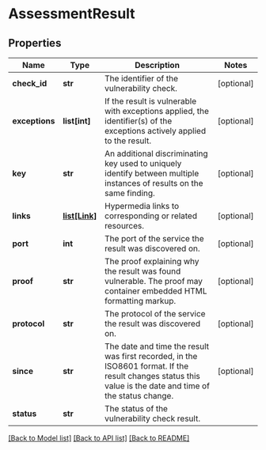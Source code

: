 # AssessmentResult

## Properties
Name | Type | Description | Notes
------------ | ------------- | ------------- | -------------
**check_id** | **str** | The identifier of the vulnerability check. | [optional] 
**exceptions** | **list[int]** | If the result is vulnerable with exceptions applied, the identifier(s) of the exceptions actively applied to the result. | [optional] 
**key** | **str** | An additional discriminating key used to uniquely identify between multiple instances of results on the same finding. | [optional] 
**links** | [**list[Link]**](Link.md) | Hypermedia links to corresponding or related resources. | [optional] 
**port** | **int** | The port of the service the result was discovered on. | [optional] 
**proof** | **str** | The proof explaining why the result was found vulnerable. The proof may container embedded HTML formatting markup. | [optional] 
**protocol** | **str** | The protocol of the service the result was discovered on. | [optional] 
**since** | **str** | The date and time the result was first recorded, in the ISO8601 format. If the result changes status this value is the date and time of the status change. | [optional] 
**status** | **str** | The status of the vulnerability check result. | 

[[Back to Model list]](../README.md#documentation-for-models) [[Back to API list]](../README.md#documentation-for-api-endpoints) [[Back to README]](../README.md)

